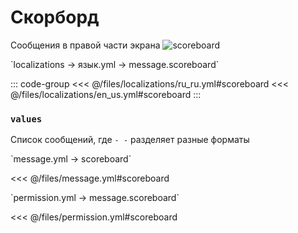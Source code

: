 # Скорборд

Сообщения в правой части экрана
![scoreboard](/scoreboard.png)

[//]: # (localization)
<!--@include: @/parts/words.md#localization--> 
<!--@include: @/parts/words.md#path--> `localizations → язык.yml → message.scoreboard`

<!--@include: @/parts/words.md#default--> 

::: code-group
<<< @/files/localizations/ru_ru.yml#scoreboard
<<< @/files/localizations/en_us.yml#scoreboard
:::

### `values`

Список сообщений, где `- -` разделяет разные форматы

[//]: # (message.yml)
<!--@include: @/parts/words.md#setting-->
<!--@include: @/parts/words.md#path--> `message.yml → scoreboard`

<!--@include: @/parts/words.md#default-->
<<< @/files/message.yml#scoreboard

<!--@include: @/parts/enable.md-->
<!--@include: @/parts/random.md-->
<!--@include: @/parts/ticker.md-->

[//]: # (permission.yml)
<!--@include: @/parts/words.md#permission-->
<!--@include: @/parts/words.md#path--> `permission.yml → message.scoreboard`

<!--@include: @/parts/words.md#default-->
<<< @/files/permission.yml#scoreboard

<!--@include: @/parts/permission/permissionTier3.md-->